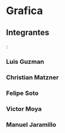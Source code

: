 <html>
  <head>
    <h1>Grafica</h1>
  </head>
  <body>

<h2>Integrantes</h2>: <h3>Luis Guzman</h3>
      <h3>     Christian Matzner</h3>
      <h3>     Felipe Soto</h3>
    <h3>       Victor Moya</h3>
<h3>           Manuel Jaramillo</h3>
  </body>
</html>


